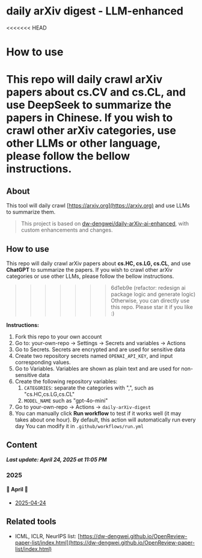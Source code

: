 # daily arXiv digest - LLM-enhanced

<<<<<<< HEAD
# How to use
This repo will daily crawl arXiv papers about **cs.CV and cs.CL**, and use **DeepSeek** to summarize the papers in **Chinese**.
If you wish to crawl other arXiv categories, use other LLMs or other language, please follow the bellow instructions.
=======
## About

This tool will daily crawl [https://arxiv.org](https://arxiv.org) and use LLMs to summarize them.

> This project is based on [dw-dengwei/daily-arXiv-ai-enhanced](https://github.com/dw-dengwei/daily-arXiv-ai-enhanced), with custom enhancements and changes.

## How to use

This repo will daily crawl arXiv papers about **cs.HC, cs.LG, cs.CL**, and use **ChatGPT** to summarize the papers.
If you wish to crawl other arXiv categories or use other LLMs, please follow the bellow instructions.
>>>>>>> 6d1eb9e (refactor: redesign ai package logic and generate logic)
Otherwise, you can directly use this repo. Please star it if you like :)

**Instructions:**

1. Fork this repo to your own account
2. Go to: your-own-repo -> Settings -> Secrets and variables -> Actions
3. Go to Secrets. Secrets are encrypted and are used for sensitive data
4. Create two repository secrets named `OPENAI_API_KEY`, and input corresponding values.
5. Go to Variables. Variables are shown as plain text and are used for non-sensitive data
6. Create the following repository variables:
    1. `CATEGORIES`: separate the categories with ",", such as "cs.HC,cs.LG,cs.CL"
    2. `MODEL_NAME` such as "gpt-4o-mini"
7. Go to your-own-repo -> Actions -> `daily-arXiv-digest`
8. You can manually click **Run workflow** to test if it works well (it may takes about one hour).
By default, this action will automatically run every day
You can modify it in `.github/workflows/run.yml`

## Content

_**Last update: April 24, 2025 at 11:05 PM**_

### 2025

#### 📅 April 🌟

- [2025-04-24](data/2025-04-24.md)


## Related tools

- ICML, ICLR, NeurIPS list: [https://dw-dengwei.github.io/OpenReview-paper-list/index.html](https://dw-dengwei.github.io/OpenReview-paper-list/index.html)

